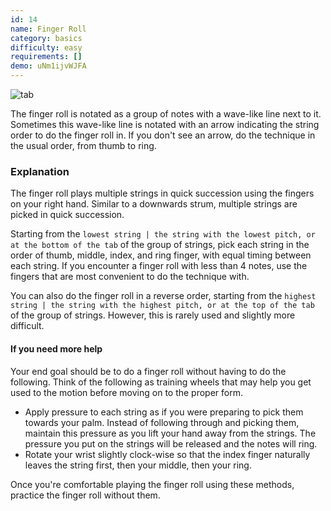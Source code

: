 ```yaml
---
id: 14
name: Finger Roll
category: basics
difficulty: easy
requirements: []
demo: uNm1ijvWJFA
---
```


![tab](/img/t/finger-roll.jpg)

The finger roll is notated as a group of notes with a wave-like line next to it. Sometimes this wave-like line is notated with an arrow indicating the string order to do the finger roll in. If you don't see an arrow, do the technique in the usual order, from thumb to ring.

### Explanation

The finger roll plays multiple strings in quick succession using the fingers on your right hand. Similar to a downwards strum, multiple strings are picked in quick succession.

Starting from the `lowest string | the string with the lowest pitch, or at the bottom of the tab` of the group of strings, pick each string in the order of thumb, middle, index, and ring finger, with equal timing between each string. If you encounter a finger roll with less than 4 notes, use the fingers that are most convenient to do the technique with.

You can also do the finger roll in a reverse order, starting from the `highest string | the string with the highest pitch, or at the top of the tab` of the group of strings. However, this is rarely used and slightly more difficult.

#### If you need more help

Your end goal should be to do a finger roll without having to do the following. Think of the following as training wheels that may help you get used to the motion before moving on to the proper form.

- Apply pressure to each string as if you were preparing to pick them towards your palm. Instead of following through and picking them, maintain this pressure as you lift your hand away from the strings. The pressure you put on the strings will be released and the notes will ring.
- Rotate your wrist slightly clock-wise so that the index finger naturally leaves the string first, then your middle, then your ring.

Once you're comfortable playing the finger roll using these methods, practice the finger roll without them.
